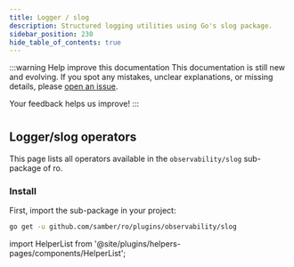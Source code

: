```yaml
---
title: Logger / slog
description: Structured logging utilities using Go's slog package.
sidebar_position: 230
hide_table_of_contents: true
---
```


:::warning Help improve this documentation
This documentation is still new and evolving. If you spot any mistakes, unclear explanations, or missing details, please [open an issue](https://github.com/samber/ro/issues).

Your feedback helps us improve!
:::

#
## Logger/slog operators

This page lists all operators available in the `observability/slog` sub-package of ro.

### Install

First, import the sub-package in your project:

```bash
go get -u github.com/samber/ro/plugins/observability/slog
```

import HelperList from '@site/plugins/helpers-pages/components/HelperList';

<HelperList 
  type="plugin"
  category="logger-slog"
/>
